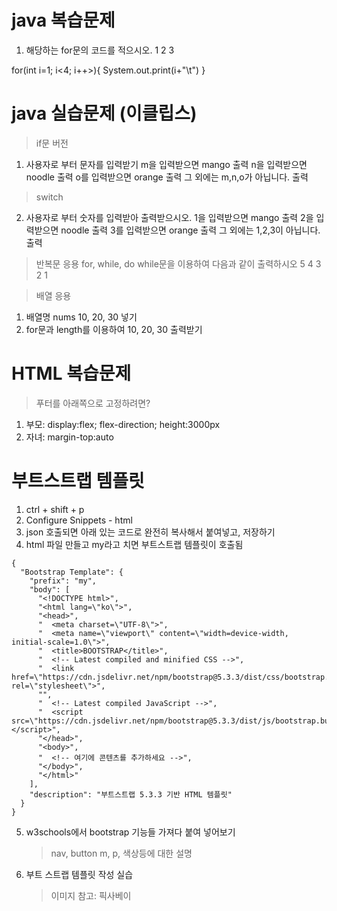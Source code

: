 # java 복습문제
1. 해당하는 for문의 코드를 적으시오. 
1 2 3

for(int i=1; i<4; i++>){
    System.out.print(i+"\t")
}


# java 실습문제 (이클립스)
> if문 버전
1. 사용자로 부터 문자를 입력받기
m을 입력받으면 mango 출력
n을 입력받으면 noodle 출력
o를 입력받으면 orange 출력
그 외에는 m,n,o가 아닙니다. 출력

> switch
2. 사용자로 부터 숫자를 입력받아 출력받으시오.
1을 입력받으면 mango 출력
2을 입력받으면 noodle 출력
3를 입력받으면 orange 출력
그 외에는 1,2,3이 아닙니다. 출력

> 반복문 응용
for, while, do while문을 이용하여 다음과 같이 출력하시오
5 4 3 2 1


> 배열 응용
1. 배열명 nums  10, 20, 30 넣기
2. for문과 length를  이용하여 10, 20, 30 출력받기


# HTML 복습문제

> 푸터를 아래쪽으로 고정하려면?
1. 부모: display:flex; flex-direction; height:3000px
2. 자녀: margin-top:auto

# 부트스트랩 템플릿
1. ctrl + shift + p
2. Configure Snippets - html
3. json 호출되면 아래 있는 코드로 완전히 복사해서 붙여넣고, 저장하기
4. html 파일 만들고 my라고 치면 부트스트랩 템플릿이 호출됨
```
{
  "Bootstrap Template": {
    "prefix": "my",
    "body": [
      "<!DOCTYPE html>",
      "<html lang=\"ko\">",
      "<head>",
      "  <meta charset=\"UTF-8\">",
      "  <meta name=\"viewport\" content=\"width=device-width, initial-scale=1.0\">",
      "  <title>BOOTSTRAP</title>",
      "  <!-- Latest compiled and minified CSS -->",
      "  <link href=\"https://cdn.jsdelivr.net/npm/bootstrap@5.3.3/dist/css/bootstrap.min.css\" rel=\"stylesheet\">",
      "",
      "  <!-- Latest compiled JavaScript -->",
      "  <script src=\"https://cdn.jsdelivr.net/npm/bootstrap@5.3.3/dist/js/bootstrap.bundle.min.js\"></script>",
      "</head>",
      "<body>",
      "  <!-- 여기에 콘텐츠를 추가하세요 -->",
      "</body>",
      "</html>"
    ],
    "description": "부트스트랩 5.3.3 기반 HTML 템플릿"
  }
}
```
5. w3schools에서 bootstrap 기능들 가져다 붙여 넣어보기
    > nav, button
    > m, p, 색상등에 대한 설명

6. 부트 스트랩 템플릿 작성 실습
    > 이미지 참고: 픽사베이